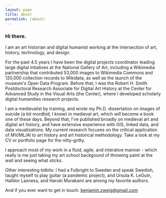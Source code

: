```yaml
---
layout: page
title: About
permalink: /about/
---
```

### Hi there.  

I am an art historian and digital humanist working at the intersection of art, history, technology, and design.

For the past 4.5 years I have been the digital projects coordinator leading large digital intiatives at the National Gallery of Art, including a Wikimedia partnership that contributed 53,000 images to Wikimedia Commons and 120,000 collection records to Wikidata, as well as the launch of the museum's Open Data Program. Before that, I was the Robert H. Smith Postdoctoral Research Associate for Digital Art History at the Center for Advanced Study in the Visual Arts (the Center), where I developed scholarly digital humanities research projects. 

I am a medievalist by training, and wrote my Ph.D. dissertation on images of suicide (a bit mordbid, I know) in medieval art, which _will_ become a book one of these days. Beyond that, I've published broadly on medieval art and digital art history, and have extensive experience with GIS, linked data, and data visualizations. My current research focuses on the critical application of MV/ML/AI to art history and art historical methodology. Take a look at my CV or portfolio page for the nitty-gritty.

I approach most of my work in a fluid, agile, and interative manner - which really is me just taking my art school backgound of throwing paint at the wall and seeing what sticks.

Other interesting tidbits: I had a Fulbright to Sweden and speak Swedish, taught myself to play guitar (a pandemic project), and Ursula K. LeGuin, Halldor Laxness, and Haruki Murakami are among my favorite authors.  

And if you ever want to get in touch: benjamin.zweig@gmail.com
